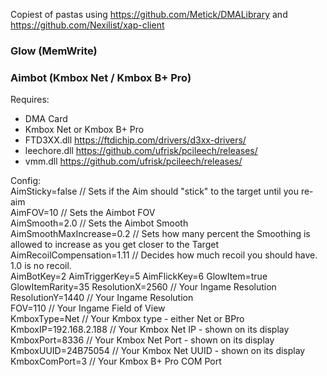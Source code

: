 Copiest of pastas using https://github.com/Metick/DMALibrary and https://github.com/Nexilist/xap-client

### Glow (MemWrite)
### Aimbot (Kmbox Net / Kmbox B+ Pro)

Requires:  
- DMA Card
- Kmbox Net or Kmbox B+ Pro
- FTD3XX.dll https://ftdichip.com/drivers/d3xx-drivers/
- leechore.dll https://github.com/ufrisk/pcileech/releases/
- vmm.dll https://github.com/ufrisk/pcileech/releases/

Config:  
AimSticky=false // Sets if the Aim should "stick" to the target until you re-aim   
AimFOV=10 // Sets the Aimbot FOV  
AimSmooth=2.0 // Sets the Aimbot Smooth  
AimSmoothMaxIncrease=0.2 // Sets how many percent the Smoothing is allowed to increase as you get closer to the Target  
AimRecoilCompensation=1.11 // Decides how much recoil you should have. 1.0 is no recoil.   
AimBotKey=2
AimTriggerKey=5
AimFlickKey=6
GlowItem=true
GlowItemRarity=35
ResolutionX=2560 // Your Ingame Resolution  
ResolutionY=1440 // Your Ingame Resolution  
FOV=110 // Your Ingame Field of View  
KmboxType=Net // Your Kmbox type - either Net or BPro  
KmboxIP=192.168.2.188 // Your Kmbox Net IP - shown on its display  
KmboxPort=8336 // Your Kmbox Net Port - shown on its display  
KmboxUUID=24B75054 // Your Kmbox Net UUID - shown on its display  
KmboxComPort=3 // Your Kmbox B+ Pro COM Port  

